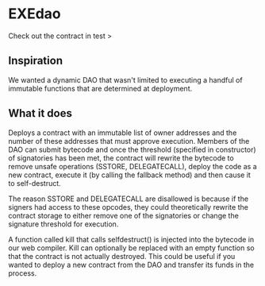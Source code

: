 # EXEdao

Check out the contract in test > 

## Inspiration
We wanted a dynamic DAO that wasn't limited to executing a handful of immutable functions that are determined at deployment.

## What it does
Deploys a contract with an immutable list of owner addresses and the number of these addresses that must approve execution. Members of the DAO can submit bytecode and once the threshold (specified in constructor) of signatories has been met, the contract will rewrite the bytecode to remove unsafe operations (SSTORE, DELEGATECALL), deploy the code as a new contract, execute it (by calling the fallback method) and then cause it to self-destruct.

The reason SSTORE and DELEGATECALL are disallowed is because if the signers had access to these opcodes, they could theoretically rewrite the contract storage to either remove one of the signatories or change the signature threshold for execution.

A function called kill that calls selfdestruct() is injected into the bytecode in our web compiler. Kill can optionally be replaced with an empty function so that the contract is not actually destroyed. This could be useful if you wanted to deploy a new contract from the DAO and transfer its funds in the process.

